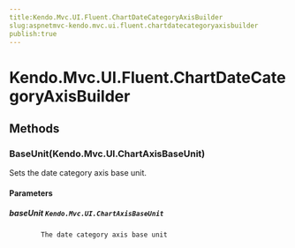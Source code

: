 ```yaml
---
title:Kendo.Mvc.UI.Fluent.ChartDateCategoryAxisBuilder
slug:aspnetmvc-kendo.mvc.ui.fluent.chartdatecategoryaxisbuilder
publish:true
---
```


# Kendo.Mvc.UI.Fluent.ChartDateCategoryAxisBuilder

## Methods

### BaseUnit(Kendo.Mvc.UI.ChartAxisBaseUnit)
Sets the date category axis base unit.

#### Parameters

##### baseUnit `Kendo.Mvc.UI.ChartAxisBaseUnit`

            The date category axis base unit
            